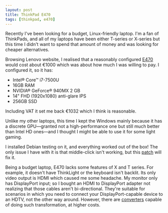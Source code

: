```yaml
---
layout: post
title: ThinkPad E470
tags: [thinkpad, e470]
---
```

Recently I've been looking for a budget, Linux-friendly laptop. I'm a fan of ThinkPads, and all of my laptops have been either T-series or X-series but this time I didn't want to spend that amount of money and was looking for cheaper alternatives.

Browsing Lenovo website, I realised that a reasonably configured [E470](http://www3.lenovo.com/ie/en/laptops/thinkpad/edge-series/E470/p/22TP2TEE470) would cost about €1000 which was about how much I was willing to pay. I configured it, so it has:

 - Intel® Core™ i7-7500U
 - 16GB RAM
 - NVIDIA® GeForce® 940MX 2 GB
 - 14" FHD (1920x1080) anti-glare IPS
 - 256GB SSD

Including VAT it set me back €1032 which I think is reasonable.

Unlike my other laptops, this time I kept the Windows mainly because it has a discrete GPU—granted not a high-performance one but still much better than Intel HD ones—and I thought I might be able to use it for some light gaming.

I installed Debian testing on it, and everything worked out of the box! The only issue I have with it is that middle-click isn't working, but this [patch](https://git.kernel.org/pub/scm/linux/kernel/git/torvalds/linux.git/commit/drivers/input/mouse/trackpoint.c?id=293b915fd9bebf33cdc906516fb28d54649a25ac) will fix it.

Being a budget laptop, E470 lacks some features of X and T series. For example, it doesn't have ThinkLight or the keyboard isn't backlit. Its only video output is HDMI which caused me some headache. My monitor only has DisplayPort input; so I bought an HDMI to DisplayPort adapter not realizing that those cables aren't bi-directional. They're suitable for scenarios in which you need to connect your DisplayPort-capable device to an HDTV, not the other way around. However, there are [converters](https://www.amazon.co.uk/Adapter-Resolution-DisplayPort-Converter-monitors/dp/B00WM6MPGC/) capable of doing such transformation, at higher costs.
